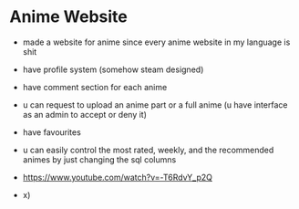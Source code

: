 # Anime Website

- made a website for anime since every anime website in my language is shit
- have profile system (somehow steam designed)
- have comment section for each anime
- u can request to upload an anime part or a full anime (u have interface as an admin to accept or deny it)
- have favourites
- u can easily control the most rated, weekly, and the recommended animes by just changing the sql columns

- https://www.youtube.com/watch?v=-T6RdvY_p2Q
- x)
